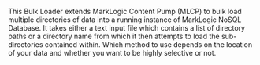 This Bulk Loader extends MarkLogic Content Pump (MLCP) to bulk load multiple directories of data into a running instance of MarkLogic NoSQL Database. It takes either a text input file which contains a list of directory paths or a directory name from which it then attempts to load the sub-directories contained within. Which method to use depends on the location of your data and whether you want to be highly selective or not.
